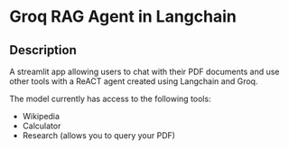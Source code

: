 # Groq RAG Agent in Langchain

## Description
A streamlit app allowing users to chat with their PDF documents and use other tools with a ReACT agent created using Langchain and Groq.

The model currently has access to the following tools:
- Wikipedia
- Calculator
- Research (allows you to query your PDF)